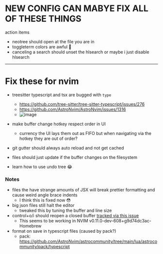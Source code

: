 # NEW CONFIG CAN MABYE FIX ALL OF THESE THINGS

action items

- neotree should open at the file you are in
- toggleterm colors are awful 🤮
- canceling a search should unset the hlsearch or maybe i just disable hlsearch

---

# Fix these for nvim

- treesitter typescript and tsx are bugged with `type`

  - https://github.com/tree-sitter/tree-sitter-typescript/issues/276
  - https://github.com/AstroNvim/AstroNvim/issues/1316
  - ![image](https://github.com/user-attachments/assets/028da36b-7151-4147-9046-57132cfb4c8d)

- make buffer change hotkey respect order in UI
  - currency the UI lays them out as FIFO but when navigating via the hotkey they are out of order?
- git gutter should always auto reload and not get cached
- files should just update if the buffer changes on the filesystem
- learn how to use undo tree 😂

### Notes

- files the have strange amounts of JSX will break prettier formatting and cause weird angle brace indents
  - I think this is fixed now 😳
- big json files still halt the editor
  - tweaked this by tuning the buffer and line size
- control+o/i should reopen a closed buffer [tracked via this issue](https://github.com/neovim/neovim/issues/28968)
  - This seems to be working in NVIM v0.11.0-dev-608+g9d74dc3ac-Homebrew
- format on save in typescript files (caused by pack?)
  - pack: https://github.com/AstroNvim/astrocommunity/tree/main/lua/astrocommunity/pack/typescript
